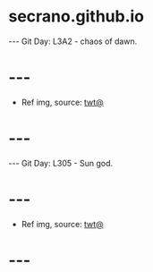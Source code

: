 # secrano.github.io

--- Git Day: L3A2 - chaos of dawn.

# ---

- Ref img, source: [twt@](https://x.com/sevenotsu/status/1984147842118905902)

# ---

--- Git Day: L305 - Sun god.

# --- 

- Ref img, source: [twt@](https://x.com/koi_uranaishi/status/1983492762017350099)

# ---
